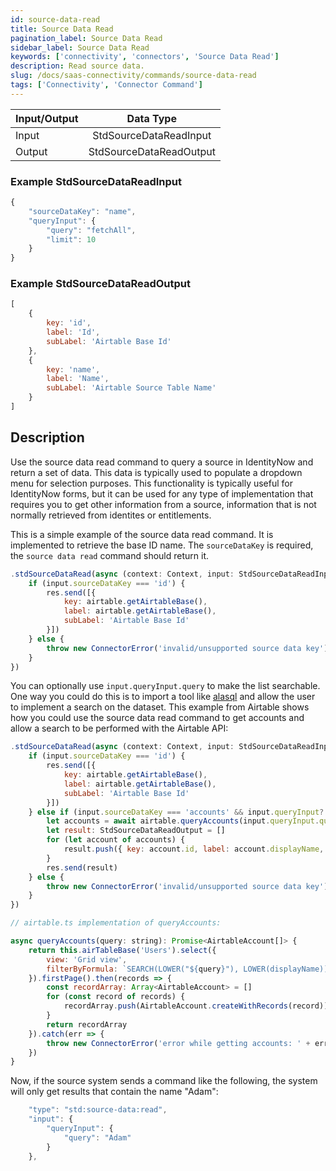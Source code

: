 ```yaml
---
id: source-data-read
title: Source Data Read
pagination_label: Source Data Read
sidebar_label: Source Data Read
keywords: ['connectivity', 'connectors', 'Source Data Read']
description: Read source data. 
slug: /docs/saas-connectivity/commands/source-data-read
tags: ['Connectivity', 'Connector Command']
---
```


| Input/Output |            Data Type        |
| :----------- | :-------------------------: |
| Input        | StdSourceDataReadInput  |
| Output       | StdSourceDataReadOutput |

### Example StdSourceDataReadInput

```javascript
{
    "sourceDataKey": "name",
    "queryInput": {
        "query": "fetchAll",
        "limit": 10
    }
}
```

### Example StdSourceDataReadOutput

```javascript
[
    {
        key: 'id',
        label: 'Id',
        subLabel: 'Airtable Base Id'
    },
    {
        key: 'name',
        label: 'Name',
        subLabel: 'Airtable Source Table Name'
    }
]
```

## Description

Use the source data read command to query a source in IdentityNow and return a set of data. This data is typically used to populate a dropdown menu for selection purposes. This functionality is typically useful for IdentityNow forms, but it can be used for any type of implementation that requires you to get other information from a source, information that is not normally retrieved from identites or entitlements.

This is a simple example of the source data read command. It is implemented to retrieve the base ID name. The `sourceDataKey` is required, the ```source data read``` command should return it.

```javascript
.stdSourceDataRead(async (context: Context, input: StdSourceDataReadInput, res: Response<StdSourceDataReadOutput>) => {
    if (input.sourceDataKey === 'id') {
        res.send([{
            key: airtable.getAirtableBase(),
            label: airtable.getAirtableBase(),
            subLabel: 'Airtable Base Id'
        }])
    } else {
        throw new ConnectorError('invalid/unsupported source data key')
    }
})
```

You can optionally use `input.queryInput.query` to make the list searchable. One way you could do this is to import a tool like [alasql](https://github.com/AlaSQL/alasql) and allow the user to implement a search on the dataset. This example from Airtable shows how you could use the source data read command to get accounts and allow a search to be performed with the Airtable API: 

```javascript
.stdSourceDataRead(async (context: Context, input: StdSourceDataReadInput, res: Response<StdSourceDataReadOutput>) => {
    if (input.sourceDataKey === 'id') {
        res.send([{
            key: airtable.getAirtableBase(),
            label: airtable.getAirtableBase(),
            subLabel: 'Airtable Base Id'
        }])
    } else if (input.sourceDataKey === 'accounts' && input.queryInput?.query) {
        let accounts = await airtable.queryAccounts(input.queryInput.query)
        let result: StdSourceDataReadOutput = []
        for (let account of accounts) {
            result.push({ key: account.id, label: account.displayName, subLabel: account.email })
        }
        res.send(result)
    } else {
        throw new ConnectorError('invalid/unsupported source data key')
    }
})

// airtable.ts implementation of queryAccounts:

async queryAccounts(query: string): Promise<AirtableAccount[]> {
    return this.airTableBase('Users').select({
        view: 'Grid view',
        filterByFormula: `SEARCH(LOWER("${query}"), LOWER(displayName)) > 0`
    }).firstPage().then(records => {
        const recordArray: Array<AirtableAccount> = []
        for (const record of records) {
            recordArray.push(AirtableAccount.createWithRecords(record))
        }
        return recordArray
    }).catch(err => {
        throw new ConnectorError('error while getting accounts: ' + err)
    })
}

```

Now, if the source system sends a command like the following, the system will only get results that contain the name "Adam":

```javascript
    "type": "std:source-data:read",
    "input": {
        "queryInput": {
            "query": "Adam"
        }
    },
```